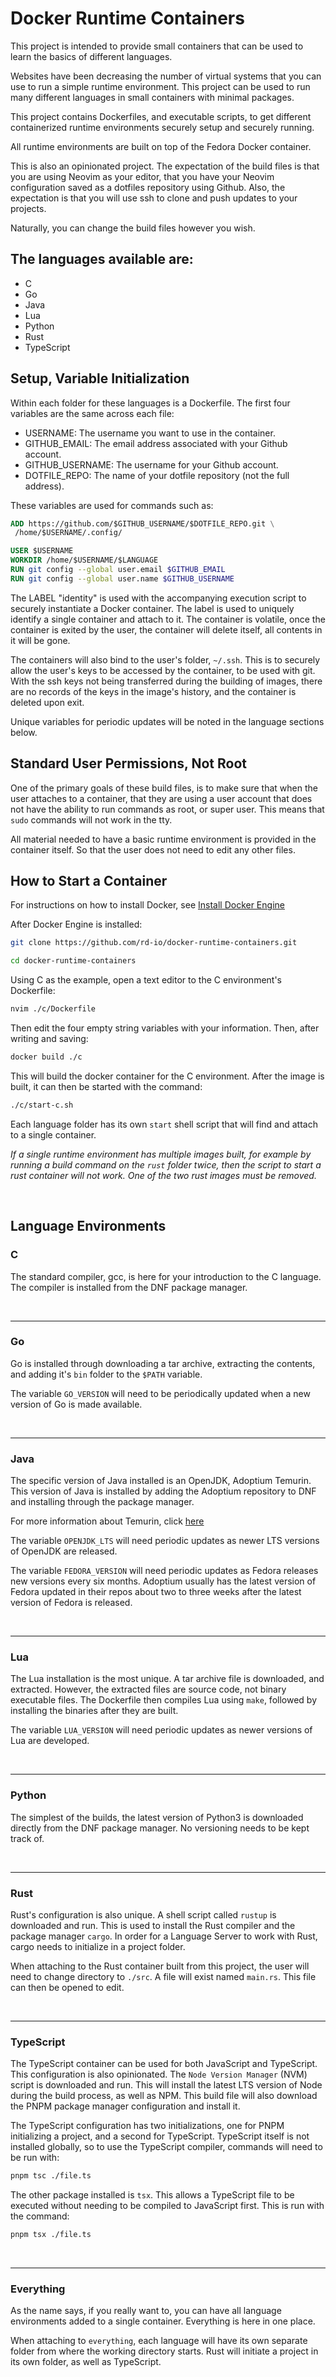 # Docker Runtime Containers

This project is intended to provide small containers that can be used to learn
 the basics of different languages.

Websites have been decreasing the number of virtual systems that you can use
 to run a simple runtime environment. This project can be used to run
  many different languages in small containers with minimal packages.

This project contains Dockerfiles, and executable scripts, to get different
 containerized runtime environments securely setup and securely running.

All runtime environments are built on top of the Fedora Docker container.

This is also an opinionated project. The expectation of the build files is that
you are using Neovim as your editor, that you have your Neovim configuration
saved as a dotfiles repository using Github. Also, the expectation is that you
will use ssh to clone and push updates to your projects.

Naturally, you can change the build files however you wish.

## The languages available are:
- C
- Go
- Java
- Lua
- Python
- Rust
- TypeScript

## Setup, Variable Initialization

Within each folder for these languages is a Dockerfile. The first four variables
are the same across each file:
- USERNAME: The username you want to use in the container.
- GITHUB_EMAIL: The email address associated with your Github account.
- GITHUB_USERNAME: The username for your Github account.
- DOTFILE_REPO: The name of your dotfile repository (not the full address).

These variables are used for commands such as:

```Dockerfile
ADD https://github.com/$GITHUB_USERNAME/$DOTFILE_REPO.git \
 /home/$USERNAME/.config/

USER $USERNAME
WORKDIR /home/$USERNAME/$LANGUAGE
RUN git config --global user.email $GITHUB_EMAIL
RUN git config --global user.name $GITHUB_USERNAME

```

The LABEL "identity" is used with the accompanying execution script to securely
instantiate a Docker container. The label is used to uniquely identify a single
container and attach to it. The container is volatile, once the container is
exited by the user, the container will delete itself, all contents in it
will be gone.

The containers will also bind to the user's folder, `~/.ssh`. This is to
securely allow the user's keys to be accessed by the container, to be used
with git. With the ssh keys not being transferred during the building of
images, there are no records of the keys in the image's history, and the
container is deleted upon exit.

Unique variables for periodic updates will be noted in the language
 sections below.

## Standard User Permissions, Not Root

One of the primary goals of these build files, is to make sure that when the
user attaches to a container, that they are using a user account that does not
have the ability to run commands as root, or super user. This means that `sudo`
commands will not work in the tty.

All material needed to have a basic runtime environment is provided in the
container itself. So that the user does not need to edit any other files.

## How to Start a Container

For instructions on how to install Docker, see [Install Docker Engine](https://docs.docker.com/engine/install/)

After Docker Engine is installed:
```bash
git clone https://github.com/rd-io/docker-runtime-containers.git

cd docker-runtime-containers
```
Using C as the example, open a text editor to the C environment's Dockerfile:
```bash
nvim ./c/Dockerfile
```
Then edit the four empty string variables with your information. Then, after
writing and saving:
```bash
docker build ./c
```

This will build the docker container for the C environment. After
the image is built, it can then be started with the command:
```bash
./c/start-c.sh
```

Each language folder has its own `start` shell script that will find and attach
to a single container.

*If a single runtime environment has multiple images built, for example by
running a build command on the `rust` folder twice, then the script to start a
rust container will not work. One of the two rust images must be removed.*

<br>

## Language Environments

### C
The standard compiler, gcc, is here for your introduction to the C language. The
compiler is installed from the DNF package manager.

<br>

---
### Go
Go is installed through downloading a tar archive, extracting the contents, and
adding it's `bin` folder to the `$PATH` variable.

The variable `GO_VERSION` will need to be periodically updated when a new
version of Go is made available.

<br>

---
### Java
The specific version of Java installed is an OpenJDK, Adoptium Temurin. This
version of Java is installed by adding the Adoptium repository to DNF and
installing through the package manager.

For more information about Temurin, click [here](https://adoptium.net/docs/faq/)

The variable `OPENJDK_LTS` will need periodic updates as newer LTS versions
of OpenJDK are released.

The variable `FEDORA_VERSION` will need periodic updates as Fedora releases
new versions every six months. Adoptium usually has the latest version of
Fedora updated in their repos about two to three weeks after the latest
version of Fedora is released.

<br>

---
### Lua
The Lua installation is the most unique. A tar archive file is downloaded, and
extracted. However, the extracted files are source code, not binary executable
files. The Dockerfile then compiles Lua using `make`, followed by installing
the binaries after they are built.

The variable `LUA_VERSION` will need periodic updates as newer versions of
Lua are developed.

<br>

---
### Python
The simplest of the builds, the latest version of Python3 is downloaded directly
from the DNF package manager. No versioning needs to be kept track of.

<br>

---
### Rust
Rust's configuration is also unique. A shell script called `rustup` is
downloaded and run. This is used to install the Rust compiler and the package
manager `cargo`. In order for a Language Server to work with Rust, cargo
needs to initialize in a project folder.

When attaching to the Rust container built from this project, the user will
need to change directory to `./src`. A file will exist named `main.rs`. This
file can then be opened to edit.

<br>

---
### TypeScript
The TypeScript container can be used for both JavaScript and TypeScript. This
configuration is also opinionated. The `Node Version Manager` (NVM) script is
downloaded and run. This will install the latest LTS version of Node during
the build process, as well as NPM. This build file will also download the
PNPM package manager configuration and install it.

The TypeScript configuration has two initializations, one for PNPM initializing
a project, and a second for TypeScript. TypeScript itself is not installed
globally, so to use the TypeScript compiler, commands will need to be run with:
```bash
pnpm tsc ./file.ts
```

The other package installed is `tsx`. This allows a TypeScript file to be
executed without needing to be compiled to JavaScript first. This is run
with the command:
```bash
pnpm tsx ./file.ts
```
<br>

---
### Everything
As the name says, if you really want to, you can have all language environments
added to a single container. Everything is here in one place.

When attaching to `everything`, each language will have its own separate folder
from where the working directory starts. Rust will initiate a project in its
own folder, as well as TypeScript.
